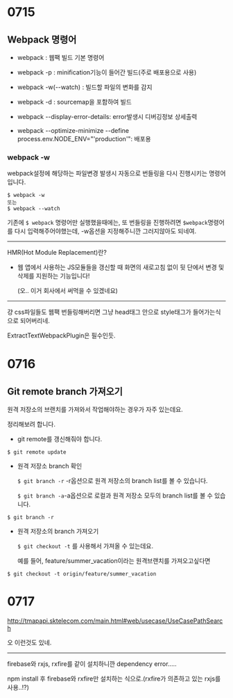 # 0715

## Webpack 명령어

- webpack : 웹팩 빌드 기본 명령어

- webpack -p : minification기능이 들어간 빌드(주로 배포용으로 사용)

- webpack -w(--watch) : 빌드할 파일의 변화를 감지

- webpack -d : sourcemap을 포함하여 빌드

- webpack --display-error-details: error발생시 디버깅정보 상세출력

- webpack --optimize-minimize --define process.env.NODE_ENV="'production'": 배포용

  

### webpack -w

webpack설정에 해당하는 파일변경 발생시 자동으로 번들링을 다시 진행시키는 명령어입니다.

```
$ webpack -w
또는
$ webpack --watch
```

기존에 `$ webpack` 명령어만 실행했을때에는, 또 번들링을 진행하려면 `$webpack`명령어를 다시 입력해주어야했는데, -w옵션을 지정해주니깐 그러지않아도 되네여.



---

HMR(Hot Module Replacement)란?

- 웹 앱에서 사용하는 JS모듈들을 갱신할 때 화면의 새로고침 없이 뒷 단에서 변경 및 삭제를 지원하는 기능입니다!

  (오.. 이거 회사에서 써먹을 수 있겠네요)

  

---

걍 css파일들도 웹팩 번들링해버리면 그냥 head태그 안으로 style태그가 들어가는식으로 되어버리네.

ExtractTextWebpackPlugin은 필수인듯.



# 0716

## Git remote branch 가져오기

원격 저장소의 브랜치를 가져와서 작업해야하는 경우가 자주 있는데요.

정리해보려 합니다.

- git remote를 갱신해줘야 합니다.

```
$ git remote update
```

- 원격 저장소 branch 확인

  `$ git branch -r` -r옵션으로 원격 저장소의 branch list를 볼 수 있습니다.

  `$ git branch -a`-a옵션으로 로컬과 원격 저장소 모두의 branch list를 볼 수 있습니다.

```
$ git branch -r
```

- 원격 저장소의 branch 가져오기

  `$ git checkout -t` 를 사용해서 가져올 수 있는데요.

  예를 들어, feature/summer_vacation이라는 원격브랜치를 가져오고싶다면

```
$ git checkout -t origin/feature/summer_vacation
```



# 0717

http://tmapapi.sktelecom.com/main.html#web/usecase/UseCasePathSearch

오 이런것도 있네.

---

firebase와 rxjs, rxfire를 같이 설치하니깐 dependency error.....

npm install 후 firebase와 rxfire만 설치하는 식으로.(rxfire가 의존하고 있는 rxjs를 사용..!?)